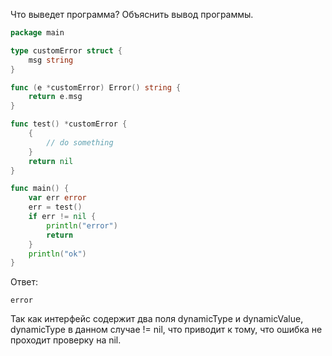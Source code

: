 Что выведет программа? Объяснить вывод программы.

```go
package main

type customError struct {
	msg string
}

func (e *customError) Error() string {
	return e.msg
}

func test() *customError {
	{
		// do something
	}
	return nil
}

func main() {
	var err error
	err = test()
	if err != nil {
		println("error")
		return
	}
	println("ok")
}
```

Ответ:
```
error
```

Так как интерфейс содержит два поля dynamicType и dynamicValue, dynamicType в данном случае != nil, что приводит к тому,
что ошибка не проходит проверку на nil.